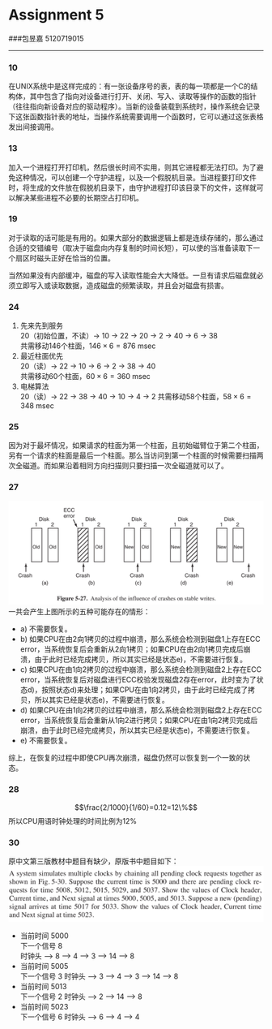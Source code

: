 Assignment 5
====
###包昱嘉 5120719015
___
### 10
在UNIX系统中是这样完成的：有一张设备序号的表，表的每一项都是一个C的结构体，其中包含了指向对设备进行打开、关闭、写入、读取等操作的函数的指针（往往指向新设备对应的驱动程序）。当新的设备装载到系统时，操作系统会记录下这张函数指针表的地址，当操作系统需要调用一个函数时，它可以通过这张表格发出间接调用。

### 13
加入一个进程打开打印机，然后很长时间不实用，则其它进程都无法打印。为了避免这种情况，可以创建一个守护进程，以及一个假脱机目录。当进程要打印文件时，将生成的文件放在假脱机目录下，由守护进程打印该目录下的文件，这样就可以解决某些进程不必要的长期空占打印机。

### 19
对于读取的话可能是有用的。如果大部分的数据逻辑上都是连续存储的，那么通过合适的交错编号（取决于磁盘向内存复制的时间长短），可以使的当准备读取下一个扇区时磁头正好在恰当的位置。

当然如果没有内部缓冲，磁盘的写入读取性能会大大降低。一旦有请求后磁盘就必须立即写入或读取数据，造成磁盘的频繁读取，并且会对磁盘有损害。

### 24
1. 先来先到服务  
20（初始位置，不读）-> 10 -> 22 -> 20 -> 2 -> 40 -> 6 -> 38  
共需移动146个柱面，$146\times6=876$ msec
2. 最近柱面优先  
20（读）-> 22 -> 10 -> 6 -> 2 -> 38 -> 40  
共需移动60个柱面，$60\times6=360$ msec
3. 电梯算法  
20（读）-> 22 -> 38 -> 40 -> 10 -> 4 -> 2
共需移动58个柱面，$58\times6=348$ msec

### 25
因为对于最坏情况，如果请求的柱面为第一个柱面，且初始磁臂位于第二个柱面，另有一个请求的柱面是最后一个柱面。那么当访问到第一个柱面的时候需要扫描两次全磁道。而如果沿着相同方向扫描则只要扫描一次全磁道就可以了。

### 27
![](HW5_1.PNG)
一共会产生上图所示的五种可能存在的情形：

+ a) 不需要恢复。
+ b) 如果CPU在由2向1拷贝的过程中崩溃，那么系统会检测到磁盘1上存在ECC error，当系统恢复后会重新从2向1拷贝；如果CPU在由2向1拷贝完成后崩溃，由于此时已经完成拷贝，所以其实已经是状态e)，不需要进行恢复。
+ c) 如果CPU在由1向2拷贝的过程中崩溃，那么系统会检测到磁盘2上存在ECC error，当系统恢复后对磁盘进行ECC校验发现磁盘2存在error，此时变为了状态d)，按照状态d)来处理；如果CPU在由1向2拷贝，由于此时已经完成了拷贝，所以其实已经是状态e)，不需要进行恢复。
+ d) 如果CPU在由1向2拷贝的过程中崩溃，那么系统会检测到磁盘2上存在ECC error，当系统恢复后会重新从1向2进行拷贝；如果CPU在由1向2拷贝完成后崩溃，由于此时已经完成拷贝，所以其实已经是状态e)，不需要进行恢复。
+ e) 不需要恢复。

综上，在恢复的过程中即使CPU再次崩溃，磁盘仍然可以恢复到一个一致的状态。

### 28
$$\frac{2/1000}{1/60}=0.12=12\%$$
所以CPU用语时钟处理的时间比例为$12\%$

### 30
原中文第三版教材中题目有缺少，原版书中题目如下：
![](HW5_2.PNG)

+ 当前时间 5000  
下一个信号 8  
时钟头 --> 8 --> 4 --> 3 --> 14 --> 8
+ 当前时间 5005  
下一个信号 3
时钟头 --> 3 --> 4 --> 3 --> 14 --> 8
+ 当前时间 5013  
下一个信号 2
时钟头 --> 2 --> 14 --> 8
+ 当前时间 5023  
下一个信号 6
时钟头 --> 6 --> 4 --> 4
